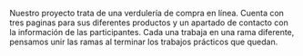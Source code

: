 Nuestro proyecto trata de una verdulería de compra en línea. Cuenta con tres paginas para sus diferentes productos y un apartado de contacto con la información de las participantes. Cada una trabaja en una rama diferente, pensamos unir las ramas al terminar los trabajos prácticos que quedan.
